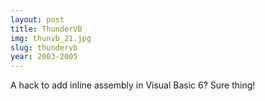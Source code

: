 ```yaml
---
layout: post
title: ThunderVB
img: thunvb_21.jpg
slug: thundervb
year: 2003-2005
---
```


A hack to add inline assembly in Visual Basic 6? Sure thing!